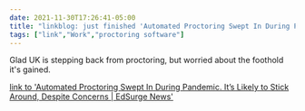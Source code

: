 ```yaml
---
date: 2021-11-30T17:26:41-05:00
title: "linkblog: just finished 'Automated Proctoring Swept In During Pandemic. It’s Likely to Stick Around, Despite Concerns | EdSurge News'"
tags: ["link","Work","proctoring software"]
---
```

Glad UK is stepping back from proctoring, but worried about the foothold it's gained.
 
[link to 'Automated Proctoring Swept In During Pandemic. It’s Likely to Stick Around, Despite Concerns | EdSurge News'](https://www.edsurge.com/news/2021-11-19-automated-proctoring-swept-in-during-pandemic-it-s-likely-to-stick-around-despite-concerns)
